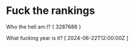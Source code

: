 # Fuck the rankings

Who the hell am I?
{ 3287686 }

What fucking year is it?
[ 2024-06-22T12:00:00Z ]
